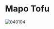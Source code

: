 # Mapo Tofu
![040104](https://user-images.githubusercontent.com/50277379/140747077-f9e430de-012c-4c02-a920-b28a8fac7ee4.jpg)
